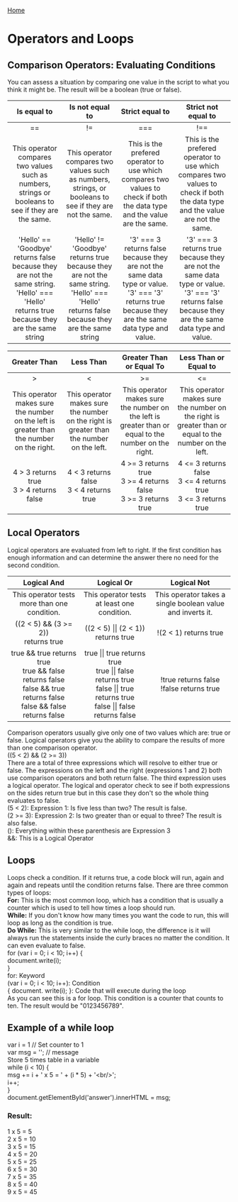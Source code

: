 [Home](README.md)
<DOCTYPE html>
<html>
<link rel="stylesheet" href="style.css" />
<title>DISCUSSION.08.md</title>
<body>
    <h1>Operators and Loops</h1>
        <h2>Comparison Operators: Evaluating Conditions</h2>
                You can assess a situation by comparing one value in the script to what you think it might be. The result will be a boolean (true or false).
<table style="width:100%">
    <thead>
        <tr>
            <th align="center">Is equal to</th>
            <th align="center">Is not equal to</th>
            <th align="center">Strict equal to</th>
            <th align="center">Strict not equal to</th>
        </tr>
    </thead>
    <tbody>
        <tr>
            <td align="center">==</td>
            <td align="center">!=</td>
            <td align="center">===</td>
            <td align="center">!==</td>
        </tr>
        <tr>
            <td align="center">This operator compares two values such as numbers, strings or booleans to see if they are the same.</td>
            <td align="center">This operator compares two values such as numbers, strings, or booleans to see if they are not the same.</td>
            <td align="center">This is the prefered operator to use which compares two values to check if both the data type and the value are the same.</td>
            <td align="center">This is the prefered operator to use which compares two values to check if both the data type and the value are not the same.</td>
        </tr>
        <tr>
            <td align="center">'<span class="pinkText">Hello</span>' == '<span class="pinkText">Goodbye</span>'<br /> returns <span class="deepPink">false</span> because they are not the same string.<br />'<span class="pinkText">Hello</span>' === '<span class="pinkText">Hello</span>'<br /> returns <span class="greenText">true</span> because they are the same string</td>
            <td align="center">'<span class="pinkText">Hello</span>' != '<span class="pinkText">Goodbye</span>'<br /> returns <span class="greenText">true</span> because they are not the same string.<br />'<span class="pinkText">Hello</span>' === '<span class="pinkText">Hello</span>'<br /> returns <span class="deepPink">false</span> because they are the same string</td>
            <td align="center">'<span class="pinkText">3</span>' === <span class="pinkText">3</span><br /> returns <span class="deepPink">false</span> because they are not the same data type or value.<br /> '<span class="pinkText">3</span>' === '<span class="pinkText">3</span>'<br /> returns <span class="greenText">true</span> because they are the same data type and value.</td>
            <td align="center">'<span class="pinkText">3</span>' === <span class="pinkText">3</span><br /> returns <span class="greenText">true</span> because they are not the same data type or value.<br /> '<span class="pinkText">3</span>' === '<span class="pinkText">3</span>'<br /> returns <span class="deepPink">false</span> because they are the same data type and value.</td>
        </tr>
    </tbody>
</table>
<table style="width:100%">
    <thead>
        <tr>
            <th align="center">Greater Than</th>
            <th align="center">Less Than</th>
            <th align="center">Greater Than or Equal To</th>
            <th align="center">Less Than or Equal to</th>
        </tr>
    </thead>
    <tbody>
        <tr>
            <td align="center">&gt;</td>
            <td align="center">&lt;</td>
            <td align="center">&gt;=</td>
            <td align="center">&lt;=</td>
        </tr>
        <tr>
            <td align="center">This operator makes sure the number on the left is greater than the number on the right.</td>
            <td align="center">This operator makes sure the number on the right is greater than the number on the left.</td>
            <td align="center">This operator makes sure the number on the left is greater than or equal to the number on the right.</td>
            <td align="center">This operator makes sure the number on the right is greater than or equal to the number on the left.</td>
        </tr>
        <tr>
            <td align="center">
                <span class="pinkText">4</span> &gt; <span class="pinkText">3</span> returns <span class="greenText">true</span><br />
                <span class="pinkText">3</span> &gt; <span class="pinkText">4</span> returns <span class="deepPink">false</span><br />
            </td>
            <td align="center">
                <span class="pinkText">4</span> &lt; <span class="pinkText">3</span> returns <span class="deepPink">false</span><br />
                <span class="pinkText">3</span> &lt; <span class="pinkText">4</span> returns <span class="greenText">true</span><br />
            </td>
            <td align="center">
                <span class="pinkText">4</span> &gt;= <span class="pinkText">3</span> returns <span class="greenText">true</span><br />
                <span class="pinkText">3</span> &gt;= <span class="pinkText">4</span> returns <span class="deepPink">false</span><br />
                <span class="pinkText">3</span> &gt;= <span class="pinkText">3</span> returns <span class="greenText">true</span><br />
            </td>
            <td align="center">
                <span class="pinkText">4</span> &lt;= <span class="pinkText">3</span> returns <span class="deepPink">false</span><br />
                <span class="pinkText">3</span> &lt;= <span class="pinkText">4</span> returns <span class="greenText">true</span><br />
                <span class="pinkText">3</span> &lt;= <span class="pinkText">3</span> returns <span class="greenText">true</span>
            </td>
        </tr>
    </tbody>
</table>
        <h2>Local Operators</h2>
        <p>
            Logical operators are evaluated from left to right. If the first condition has enough information and can determine the answer there no need for the second condition. 
        </p>
            <table style="width:100%">
    <thead>
        <tr>
            <th align="center">Logical And</th>
            <th align="center">Logical Or</th>
            <th align="center">Logical Not</th>
        </tr>
    </thead>
    <tbody>
        <tr>
            <td align="center">This operator tests more than one condition.</td>
            <td align="center">This operator tests at least one condition.</td>
            <td align="center">This operator takes a single boolean value and inverts it.</td>
        </tr>
        <tr>
            <td align="center">((2 &lt; 5) &amp;&amp; (3 &gt;= 2))<br /> returns <span class="greenText">true</span></td>
            <td align="center">((2 &lt; 5) || (2 &lt; 1))<br /> returns <span class="greenText">true</span></td>
            <td align="center">!(2 &lt; 1) returns <span class="greenText">true</span></td>
        </tr>
        <tr>
            <td align="center">
                <span class="greenText">true</span> &amp;&amp; <span class="greenText">true</span> returns <span class="greenText">true</span><br />
                <span class="greenText">true</span> &amp;&amp; <span class="deepPink">false</span> returns <span class="deepPink">false</span><br />
                <span class="deepPink"> false</span> &amp;&amp; <span class="greenText">true</span> returns <span class="deepPink">false</span><br />
                <span class="deepPink"> false</span> &amp;&amp; <span class="deepPink">false</span> returns <span class="deepPink">false</span>
            </td>
            <td align="center">
                <span class="greenText">true</span> || <span class="greenText">true</span> returns <span class="greenText">true</span><br />
                <span class="greenText"> true</span> || <span class="deepPink">false</span> returns <span class="greenText">true</span><br />
                <span class="deepPink">false</span> || <span class="greenText">true</span> returns <span class="greenText">true</span><br />
                <span class="deepPink"> false</span> || <span class="deepPink">false</span> returns <span class="deepPink">false</span>
                </td>
            <td align="center">
                !<span class="greenText">true</span> returns <span class="deepPink">false</span><br />
                !<span class="deepPink">false</span> returns <span class="greenText">true</span>
            </td>
        </tr>
    </tbody>
</table>
            Comparison operators usually give only one of two values which are: <span class="greenText">true</span> or <span class="deepPink">false</span>. Logical operators give you the ability to compare the results of more than one comparison operator.<br />
            <span class="pinkText">(</span><span class="blueText">(5 &lt; 2)</span> <span class="yellowText">&amp;&amp;</span> <span class="lightPurple">(2 &gt;= 3)</span><span class="pinkText">)</span><br />
            There are a total of three expressions which will resolve to either <span class="greenText">true</span> or <span class="deepPink">false</span>. The expressions on the left and the right (expressions 1 and 2) both use comparison operators and both return <span class="deepPink">false</span>. The third expression uses a logical operator. The logical and operator check to see if both expressions on the sides return <span class="greenText">true</span> but in this case they don't so the whole thing evaluates to <span class="deepPink">false</span>.<br />
            <span class="blueText">(5 &lt; 2)</span>: Expression 1: Is five less than two? The result is <span class="deepPink">false</span>.<br />
            <span class="lightPurple">(2 &gt;= 3)</span>: Expression 2: Is two greater than or equal to three? The result is also <span class="deepPink">false</span>.<br />
            <span class="pinkText">()</span>: Everything within these parenthesis are Expression 3<br />
            <span class="yellowText">&amp;&amp;</span>: This is a Logical Operator<br />
        <h2>Loops</h2>    
            Loops check a condition. If it returns true, a code block will run, again and again and repeats until the condition returns false. There are three common types of loops: <br />
            <b>For:</b> This is the most common loop, which has a condition that is usually a counter which is used to tell how times a loop should run.<br />
            <b>While:</b> If you don't know how many times you want the code to run, this will loop as long as the condition is true.<br />
            <b>Do While:</b> This is very similar to the while loop, the difference is it will always run the statements inside the curly braces no matter the condition. It can even evaluate to false.<br />
            <span class="pinkText">for</span> <span class="blueText">(var i = 0; i &lt; 10; i++)</span> <span class="greenText">{<br />document.write(i);<br />}</span><br />
            <span class="pinkText">for</span>: Keyword<br />
            <span class="blueText">(var i = 0; i &lt; 10; i++)</span>: Condition<br />
            <span class="greenText">{ document. write(i); }</span>: Code that will execute during the loop<br />
            As you can see this is a for loop. This condition is a counter that counts to ten. The result would be "0123456789".<br />
        <h2>Example of a while loop</h2>
            <span class="greenText">var i = 1</span>        <span class="grayText">// Set counter to 1</span><br />
            <span class="greenText">var msg = '';</span>        <span class="grayText">// message</span><br />
            <span class="grayText">Store 5 times table in a variable</span><br />
            <span class="greenText">while (i &lt; 10) {</span><br />
            <span class="greenText">msg += i + ' x 5 = ' + (i * 5) + '&lt;br/&gt;';</span><br />
            <span class="greenText">i++;</span><br />
            <span class="greenText">}</span><br />
            <span class="greenText">document.getElementById('answer').innerHTML = msg;</span><br />
        <h3>Result:</h3>
            1 x 5 = 5<br />
            2 x 5 = 10<br />
            3 x 5 = 15<br /> 
            4 x 5 = 20<br />
            5 x 5 = 25<br />
            6 x 5 = 30<br />
            7 x 5 = 35<br />
            8 x 5 = 40<br />
            9 x 5 = 45<br />
</body>
</html>
</DOCTYPE>
        </section>
    </div>
  </body>
</html>
